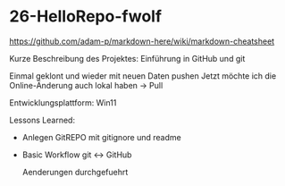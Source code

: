 # 26-HelloRepo-fwolf

https://github.com/adam-p/markdown-here/wiki/markdown-cheatsheet

Kurze Beschreibung des Projektes:
Einführung in GitHub und git

Einmal geklont und wieder mit neuen Daten pushen
Jetzt möchte ich die Online-Änderung auch lokal haben -> Pull

Entwicklungsplattform: Win11

Lessons Learned:
+ Anlegen GitREPO mit gitignore und readme
+ Basic Workflow git <-> GitHub



     Aenderungen durchgefuehrt

  
